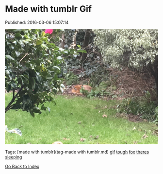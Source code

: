 
# Made with tumblr Gif

Published: 2016-03-06 15:07:14

![](140567464177-0.jpg)

Tags: [made with tumblr](tag-made with tumblr.md) [gif](tag-gif.md) [tough](tag-tough.md) [fox](tag-fox.md) [theres](tag-theres.md) [sleeping](tag-sleeping.md)

[Go Back to Index](index.md)
